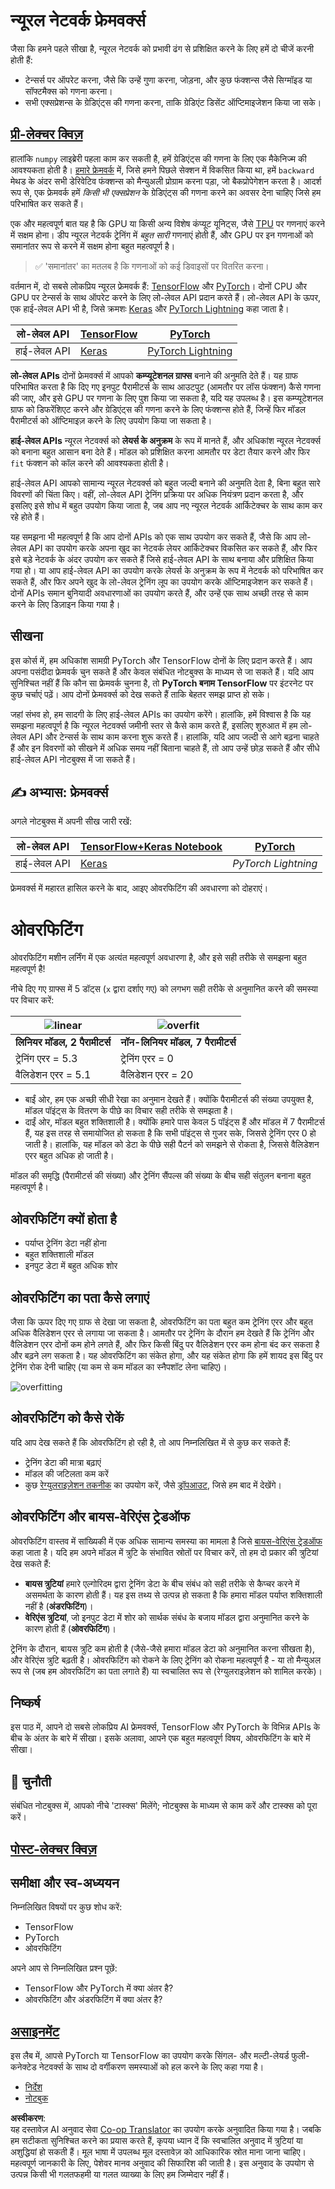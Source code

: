 <!--
CO_OP_TRANSLATOR_METADATA:
{
  "original_hash": "2b544f20b796402507fb05a0df893323",
  "translation_date": "2025-08-24T10:00:14+00:00",
  "source_file": "lessons/3-NeuralNetworks/05-Frameworks/README.md",
  "language_code": "hi"
}
-->
# न्यूरल नेटवर्क फ्रेमवर्क्स

जैसा कि हमने पहले सीखा है, न्यूरल नेटवर्क को प्रभावी ढंग से प्रशिक्षित करने के लिए हमें दो चीजें करनी होती हैं:

* टेन्सर्स पर ऑपरेट करना, जैसे कि उन्हें गुणा करना, जोड़ना, और कुछ फंक्शन्स जैसे सिग्मॉइड या सॉफ्टमैक्स को गणना करना।
* सभी एक्सप्रेशन्स के ग्रेडिएंट्स की गणना करना, ताकि ग्रेडिएंट डिसेंट ऑप्टिमाइजेशन किया जा सके।

## [प्री-लेक्चर क्विज़](https://red-field-0a6ddfd03.1.azurestaticapps.net/quiz/105)

हालांकि `numpy` लाइब्रेरी पहला काम कर सकती है, हमें ग्रेडिएंट्स की गणना के लिए एक मैकेनिज्म की आवश्यकता होती है। [हमारे फ्रेमवर्क](../../../../../lessons/3-NeuralNetworks/04-OwnFramework/OwnFramework.ipynb) में, जिसे हमने पिछले सेक्शन में विकसित किया था, हमें `backward` मेथड के अंदर सभी डेरिवेटिव फंक्शन्स को मैन्युअली प्रोग्राम करना पड़ा, जो बैकप्रोपेगेशन करता है। आदर्श रूप से, एक फ्रेमवर्क हमें *किसी भी एक्सप्रेशन* के ग्रेडिएंट्स की गणना करने का अवसर देना चाहिए जिसे हम परिभाषित कर सकते हैं।

एक और महत्वपूर्ण बात यह है कि GPU या किसी अन्य विशेष कंप्यूट यूनिट्स, जैसे [TPU](https://en.wikipedia.org/wiki/Tensor_Processing_Unit) पर गणनाएं करने में सक्षम होना। डीप न्यूरल नेटवर्क ट्रेनिंग में *बहुत सारी* गणनाएं होती हैं, और GPU पर इन गणनाओं को समानांतर रूप से करने में सक्षम होना बहुत महत्वपूर्ण है।

> ✅ 'समानांतर' का मतलब है कि गणनाओं को कई डिवाइसों पर वितरित करना।

वर्तमान में, दो सबसे लोकप्रिय न्यूरल फ्रेमवर्क हैं: [TensorFlow](http://TensorFlow.org) और [PyTorch](https://pytorch.org/)। दोनों CPU और GPU पर टेन्सर्स के साथ ऑपरेट करने के लिए लो-लेवल API प्रदान करते हैं। लो-लेवल API के ऊपर, एक हाई-लेवल API भी है, जिसे क्रमशः [Keras](https://keras.io/) और [PyTorch Lightning](https://pytorchlightning.ai/) कहा जाता है।

लो-लेवल API | [TensorFlow](http://TensorFlow.org) | [PyTorch](https://pytorch.org/)
--------------|-------------------------------------|--------------------------------
हाई-लेवल API | [Keras](https://keras.io/) | [PyTorch Lightning](https://pytorchlightning.ai/)

**लो-लेवल APIs** दोनों फ्रेमवर्क्स में आपको **कम्प्यूटेशनल ग्राफ्स** बनाने की अनुमति देते हैं। यह ग्राफ परिभाषित करता है कि दिए गए इनपुट पैरामीटर्स के साथ आउटपुट (आमतौर पर लॉस फंक्शन) कैसे गणना की जाए, और इसे GPU पर गणना के लिए पुश किया जा सकता है, यदि यह उपलब्ध है। इस कम्प्यूटेशनल ग्राफ को डिफरेंशिएट करने और ग्रेडिएंट्स की गणना करने के लिए फंक्शन्स होते हैं, जिन्हें फिर मॉडल पैरामीटर्स को ऑप्टिमाइज़ करने के लिए उपयोग किया जा सकता है।

**हाई-लेवल APIs** न्यूरल नेटवर्क्स को **लेयर्स के अनुक्रम** के रूप में मानते हैं, और अधिकांश न्यूरल नेटवर्क्स को बनाना बहुत आसान बना देते हैं। मॉडल को प्रशिक्षित करना आमतौर पर डेटा तैयार करने और फिर `fit` फंक्शन को कॉल करने की आवश्यकता होती है।

हाई-लेवल API आपको सामान्य न्यूरल नेटवर्क्स को बहुत जल्दी बनाने की अनुमति देता है, बिना बहुत सारे विवरणों की चिंता किए। वहीं, लो-लेवल API ट्रेनिंग प्रक्रिया पर अधिक नियंत्रण प्रदान करता है, और इसलिए इसे शोध में बहुत उपयोग किया जाता है, जब आप नए न्यूरल नेटवर्क आर्किटेक्चर के साथ काम कर रहे होते हैं।

यह समझना भी महत्वपूर्ण है कि आप दोनों APIs को एक साथ उपयोग कर सकते हैं, जैसे कि आप लो-लेवल API का उपयोग करके अपना खुद का नेटवर्क लेयर आर्किटेक्चर विकसित कर सकते हैं, और फिर इसे बड़े नेटवर्क के अंदर उपयोग कर सकते हैं जिसे हाई-लेवल API के साथ बनाया और प्रशिक्षित किया गया हो। या आप हाई-लेवल API का उपयोग करके लेयर्स के अनुक्रम के रूप में नेटवर्क को परिभाषित कर सकते हैं, और फिर अपने खुद के लो-लेवल ट्रेनिंग लूप का उपयोग करके ऑप्टिमाइजेशन कर सकते हैं। दोनों APIs समान बुनियादी अवधारणाओं का उपयोग करते हैं, और उन्हें एक साथ अच्छी तरह से काम करने के लिए डिज़ाइन किया गया है।

## सीखना

इस कोर्स में, हम अधिकांश सामग्री PyTorch और TensorFlow दोनों के लिए प्रदान करते हैं। आप अपना पसंदीदा फ्रेमवर्क चुन सकते हैं और केवल संबंधित नोटबुक्स के माध्यम से जा सकते हैं। यदि आप सुनिश्चित नहीं हैं कि कौन सा फ्रेमवर्क चुनना है, तो **PyTorch बनाम TensorFlow** पर इंटरनेट पर कुछ चर्चाएं पढ़ें। आप दोनों फ्रेमवर्क्स को देख सकते हैं ताकि बेहतर समझ प्राप्त हो सके।

जहां संभव हो, हम सादगी के लिए हाई-लेवल APIs का उपयोग करेंगे। हालांकि, हमें विश्वास है कि यह समझना महत्वपूर्ण है कि न्यूरल नेटवर्क्स जमीनी स्तर से कैसे काम करते हैं, इसलिए शुरुआत में हम लो-लेवल API और टेन्सर्स के साथ काम करना शुरू करते हैं। हालांकि, यदि आप जल्दी से आगे बढ़ना चाहते हैं और इन विवरणों को सीखने में अधिक समय नहीं बिताना चाहते हैं, तो आप उन्हें छोड़ सकते हैं और सीधे हाई-लेवल API नोटबुक्स में जा सकते हैं।

## ✍️ अभ्यास: फ्रेमवर्क्स

अगले नोटबुक्स में अपनी सीख जारी रखें:

लो-लेवल API | [TensorFlow+Keras Notebook](../../../../../lessons/3-NeuralNetworks/05-Frameworks/IntroKerasTF.ipynb) | [PyTorch](../../../../../lessons/3-NeuralNetworks/05-Frameworks/IntroPyTorch.ipynb)
--------------|-------------------------------------|--------------------------------
हाई-लेवल API | [Keras](../../../../../lessons/3-NeuralNetworks/05-Frameworks/IntroKeras.ipynb) | *PyTorch Lightning*

फ्रेमवर्क्स में महारत हासिल करने के बाद, आइए ओवरफिटिंग की अवधारणा को दोहराएं।

# ओवरफिटिंग

ओवरफिटिंग मशीन लर्निंग में एक अत्यंत महत्वपूर्ण अवधारणा है, और इसे सही तरीके से समझना बहुत महत्वपूर्ण है!

नीचे दिए गए ग्राफ्स में 5 डॉट्स (`x` द्वारा दर्शाए गए) को लगभग सही तरीके से अनुमानित करने की समस्या पर विचार करें:

![linear](../../../../../lessons/3-NeuralNetworks/images/overfit1.jpg) | ![overfit](../../../../../lessons/3-NeuralNetworks/images/overfit2.jpg)
-------------------------|--------------------------
**लिनियर मॉडल, 2 पैरामीटर्स** | **नॉन-लिनियर मॉडल, 7 पैरामीटर्स**
ट्रेनिंग एरर = 5.3 | ट्रेनिंग एरर = 0
वैलिडेशन एरर = 5.1 | वैलिडेशन एरर = 20

* बाईं ओर, हम एक अच्छी सीधी रेखा का अनुमान देखते हैं। क्योंकि पैरामीटर्स की संख्या उपयुक्त है, मॉडल पॉइंट्स के वितरण के पीछे का विचार सही तरीके से समझता है।
* दाईं ओर, मॉडल बहुत शक्तिशाली है। क्योंकि हमारे पास केवल 5 पॉइंट्स हैं और मॉडल में 7 पैरामीटर्स हैं, यह इस तरह से समायोजित हो सकता है कि सभी पॉइंट्स से गुजर सके, जिससे ट्रेनिंग एरर 0 हो जाती है। हालांकि, यह मॉडल को डेटा के पीछे सही पैटर्न को समझने से रोकता है, जिससे वैलिडेशन एरर बहुत अधिक हो जाती है।

मॉडल की समृद्धि (पैरामीटर्स की संख्या) और ट्रेनिंग सैंपल्स की संख्या के बीच सही संतुलन बनाना बहुत महत्वपूर्ण है।

## ओवरफिटिंग क्यों होता है

  * पर्याप्त ट्रेनिंग डेटा नहीं होना
  * बहुत शक्तिशाली मॉडल
  * इनपुट डेटा में बहुत अधिक शोर

## ओवरफिटिंग का पता कैसे लगाएं

जैसा कि ऊपर दिए गए ग्राफ से देखा जा सकता है, ओवरफिटिंग का पता बहुत कम ट्रेनिंग एरर और बहुत अधिक वैलिडेशन एरर से लगाया जा सकता है। आमतौर पर ट्रेनिंग के दौरान हम देखते हैं कि ट्रेनिंग और वैलिडेशन एरर दोनों कम होने लगते हैं, और फिर किसी बिंदु पर वैलिडेशन एरर कम होना बंद कर सकता है और बढ़ने लग सकता है। यह ओवरफिटिंग का संकेत होगा, और यह संकेत होगा कि हमें शायद इस बिंदु पर ट्रेनिंग रोक देनी चाहिए (या कम से कम मॉडल का स्नैपशॉट लेना चाहिए)।

![overfitting](../../../../../lessons/3-NeuralNetworks/images/Overfitting.png)

## ओवरफिटिंग को कैसे रोकें

यदि आप देख सकते हैं कि ओवरफिटिंग हो रही है, तो आप निम्नलिखित में से कुछ कर सकते हैं:

 * ट्रेनिंग डेटा की मात्रा बढ़ाएं
 * मॉडल की जटिलता कम करें
 * कुछ [रेग्युलराइज़ेशन तकनीक](../../4-ComputerVision/08-TransferLearning/TrainingTricks.md) का उपयोग करें, जैसे [ड्रॉपआउट](../../4-ComputerVision/08-TransferLearning/TrainingTricks.md#Dropout), जिसे हम बाद में देखेंगे।

## ओवरफिटिंग और बायस-वेरिएंस ट्रेडऑफ

ओवरफिटिंग वास्तव में सांख्यिकी में एक अधिक सामान्य समस्या का मामला है जिसे [बायस-वेरिएंस ट्रेडऑफ](https://en.wikipedia.org/wiki/Bias%E2%80%93variance_tradeoff) कहा जाता है। यदि हम अपने मॉडल में त्रुटि के संभावित स्रोतों पर विचार करें, तो हम दो प्रकार की त्रुटियां देख सकते हैं:

* **बायस त्रुटियां** हमारे एल्गोरिदम द्वारा ट्रेनिंग डेटा के बीच संबंध को सही तरीके से कैप्चर करने में असमर्थता के कारण होती हैं। यह इस तथ्य से उत्पन्न हो सकता है कि हमारा मॉडल पर्याप्त शक्तिशाली नहीं है (**अंडरफिटिंग**)।  
* **वेरिएंस त्रुटियां**, जो इनपुट डेटा में शोर को सार्थक संबंध के बजाय मॉडल द्वारा अनुमानित करने के कारण होती हैं (**ओवरफिटिंग**)।  

ट्रेनिंग के दौरान, बायस त्रुटि कम होती है (जैसे-जैसे हमारा मॉडल डेटा को अनुमानित करना सीखता है), और वेरिएंस त्रुटि बढ़ती है। ओवरफिटिंग को रोकने के लिए ट्रेनिंग को रोकना महत्वपूर्ण है - या तो मैन्युअल रूप से (जब हम ओवरफिटिंग का पता लगाते हैं) या स्वचालित रूप से (रेग्युलराइज़ेशन को शामिल करके)।

## निष्कर्ष

इस पाठ में, आपने दो सबसे लोकप्रिय AI फ्रेमवर्क्स, TensorFlow और PyTorch के विभिन्न APIs के बीच के अंतर के बारे में सीखा। इसके अलावा, आपने एक बहुत महत्वपूर्ण विषय, ओवरफिटिंग के बारे में सीखा।

## 🚀 चुनौती

संबंधित नोटबुक्स में, आपको नीचे 'टास्क्स' मिलेंगे; नोटबुक्स के माध्यम से काम करें और टास्क्स को पूरा करें।

## [पोस्ट-लेक्चर क्विज़](https://red-field-0a6ddfd03.1.azurestaticapps.net/quiz/205)

## समीक्षा और स्व-अध्ययन

निम्नलिखित विषयों पर कुछ शोध करें:

- TensorFlow
- PyTorch
- ओवरफिटिंग

अपने आप से निम्नलिखित प्रश्न पूछें:

- TensorFlow और PyTorch में क्या अंतर है?
- ओवरफिटिंग और अंडरफिटिंग में क्या अंतर है?

## [असाइनमेंट](lab/README.md)

इस लैब में, आपसे PyTorch या TensorFlow का उपयोग करके सिंगल- और मल्टी-लेयर्ड फुली-कनेक्टेड नेटवर्क्स के साथ दो वर्गीकरण समस्याओं को हल करने के लिए कहा गया है।

* [निर्देश](lab/README.md)
* [नोटबुक](../../../../../lessons/3-NeuralNetworks/05-Frameworks/lab/LabFrameworks.ipynb)

**अस्वीकरण**:  
यह दस्तावेज़ AI अनुवाद सेवा [Co-op Translator](https://github.com/Azure/co-op-translator) का उपयोग करके अनुवादित किया गया है। जबकि हम सटीकता सुनिश्चित करने का प्रयास करते हैं, कृपया ध्यान दें कि स्वचालित अनुवाद में त्रुटियां या अशुद्धियां हो सकती हैं। मूल भाषा में उपलब्ध मूल दस्तावेज़ को आधिकारिक स्रोत माना जाना चाहिए। महत्वपूर्ण जानकारी के लिए, पेशेवर मानव अनुवाद की सिफारिश की जाती है। इस अनुवाद के उपयोग से उत्पन्न किसी भी गलतफहमी या गलत व्याख्या के लिए हम जिम्मेदार नहीं हैं।
